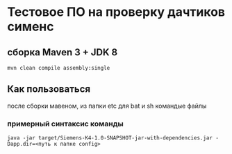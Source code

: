 # Тестовое ПО на проверку  дачтиков сименс

## cборка Maven 3 + JDK 8
`mvn clean compile assembly:single`

## Как пользоваться
после сборки мавеном, из папки etc для bat и sh командые файлы

### примерный синтаксис команды
`java -jar target/Siemens-K4-1.0-SNAPSHOT-jar-with-dependencies.jar -Dapp.dir=<путь к папке config>`